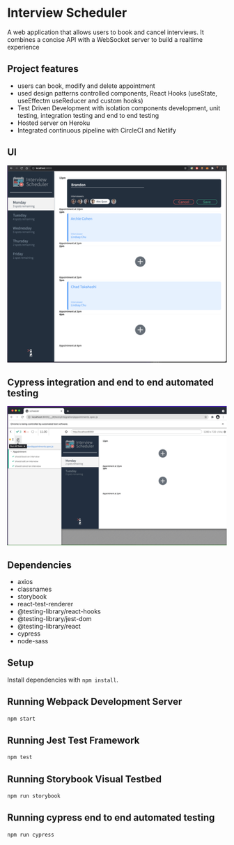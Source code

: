 # Interview Scheduler
A web application that allows users to book and cancel interviews. It combines a concise API with a WebSocket server to build a realtime experience

## Project features
- users can book, modify and delete appointment
- used design patterns controlled components, React Hooks (useState, useEffectm useReducer and custom hooks)
- Test Driven Development with isolation components development, unit testing, integration testing and end to end testing
- Hosted server on Heroku
- Integrated continuous pipeline with CircleCI and Netlify
## UI
![mainpage](https://github.com/niubrandon/scheduler/blob/master/public/images/bookappointment.png?raw=true)
## Cypress integration and end to end automated testing
![demo](https://github.com/niubrandon/scheduler/blob/master/public/images/schedulervideo.gif?raw=true)


## Dependencies
- axios
- classnames
- storybook
- react-test-renderer
- @testing-library/react-hooks
- @testing-library/jest-dom
- @testing-library/react
- cypress
- node-sass

## Setup

Install dependencies with `npm install`.

## Running Webpack Development Server

```sh
npm start
```

## Running Jest Test Framework

```sh
npm test
```

## Running Storybook Visual Testbed

```sh
npm run storybook
```
## Running cypress end to end automated testing

```sh
npm run cypress
```